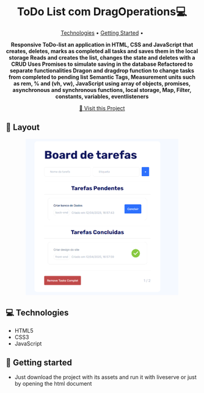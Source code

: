 <h1 align="center" style="font-weight: bold;">ToDo List com DragOperations💻</h1>

<p align="center">
 <a href="#tech">Technologies</a> • 
 <a href="#started">Getting Started</a> • 
</p>

<p align="center">
    <b>
      Responsive ToDo-list an application in HTML, CSS and JavaScript that creates, deletes, marks as completed all tasks and saves them in the local storage
      Reads and creates the list, changes the state and deletes with a CRUD
      Uses Promises to simulate saving in the database
      Refactored to separate functionalities
      Dragon and dragdrop function to change tasks from completed to pending list
      Semantic Tags, Measurement units such as rem, % and (vh, vw), JavaScript using array of objects, promises, asynchronous and synchronous functions, local storage, Map, Filter, constants, variables, eventlisteners
    </b>
</p>


<p align="center">
     <a href="https://thalesfortes.github.io/ToDoList_dragAndDrop/">📱 Visit this Project</a>
</p>

<h2 id="layout">🎨 Layout</h2>

<p align="center">
      <img src="./assets/sections.png" alt="Imagem da pagina demonstrando como ela e" width="400px">
</p>

<h2 id="technologies">💻 Technologies</h2>

- HTML5
- CSS3
- JavaScript

<h2 id="started">🚀 Getting started</h2>

- Just download the project with its assets and run it with liveserve or just by opening the html document

